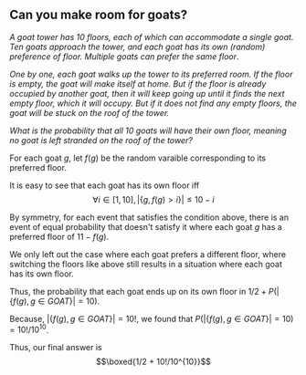 ## Can you make room for goats?

*A goat tower has 10 floors, each of which can accommodate a single goat. Ten goats approach the tower, and each goat has its own (random) preference of floor. Multiple goats can prefer the same floor*.

*One by one, each goat walks up the tower to its preferred room. If the floor is empty, the goat will make itself at home. But if the floor is already occupied by another goat, then it will keep going up until it finds the next empty floor, which it will occupy. But if it does not find any empty floors, the goat will be stuck on the roof of the tower.*

*What is the probability that all 10 goats will have their own floor, meaning no goat is left stranded on the roof of the tower?*

For each goat $g$, let $f(g)$ be the random varaible corresponding to its preferred floor.

It is easy to see that each goat has its own floor iff <br>
$$ \forall i \in [1,10], \lvert\{g, f(g) > i\}\rvert \leq 10 -i$$

By symmetry, for each event that satisfies the condition above, there is an event of equal probability that doesn't satisfy it where each goat $g$ has a preferred floor of  $11 - f(g)$.

We only left out the case where each goat prefers a different floor, where switching the floors like above still results in a situation where each goat has its own floor.

Thus, the probability that each goat ends up on its own floor in $1/2 + P(\lvert\{f(g), g \in GOAT\}\rvert = 10)$.

Because, $\lvert\{f(g), g \in GOAT\}\vert = 10!$, we found that $P(\lvert\{f(g), g \in GOAT\}\rvert = 10) = 10!/10^{10}$.

Thus, our final answer is $$\boxed{1/2 + 10!/10^{10}}$$




